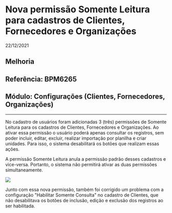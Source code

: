 # Nova permissão Somente Leitura para cadastros de Clientes, Fornecedores e Organizações
22/12/2021
## Melhoria
## Referência: BPM6265
## Módulo: Configurações (Clientes, Fornecedores, Organizações)
***

No cadastro de usuários foram adicionadas 3 (três) permissões de Somente Leitura para os cadastros de Clientes, Fornecedores e Organizações. Ao ativar essa permissão o usuário poderá apenas consultar os registros, sem poder incluir, editar, excluir, realizar importação por planilha e criar unidades. Para isso, o sistema desabilitará os botões que realizam essas ações.

A permissão Somente Leitura anula a permissão padrão desses cadastros e vice-versa. Portanto, o sistema não permitirá ativar as duas permissões simultaneamente.

![]([PATH_IMG]/BPM6265_permissoes_somente_leitura.png)

Junto com essa nova permissão, também foi corrigido um problema com a configuração "Habilitar Somente Consulta" no cadastro de Clientes, que não desabilitava os botões de inclusão, edição e exclusão dos registros ao ser habilitada.